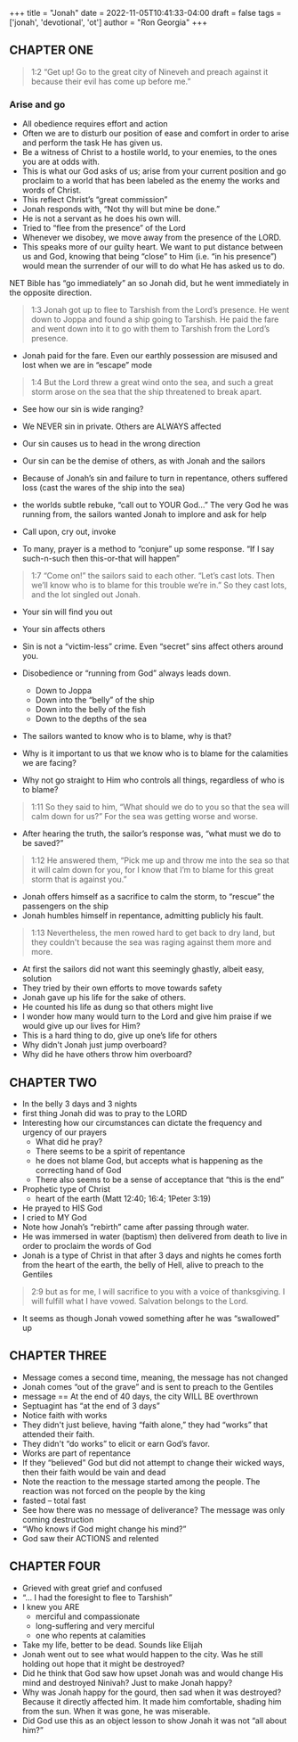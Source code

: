 +++
title = "Jonah"
date = 2022-11-05T10:41:33-04:00
draft = false
tags = ['jonah', 'devotional', 'ot']
author = "Ron Georgia"
+++

## CHAPTER ONE

> 1:2  “Get up! Go to the great city of Nineveh and preach against it because their evil has come up before me.”

### Arise and go
- All obedience requires effort and action
- Often we are to disturb our position of ease and comfort in order to arise and perform the task He has given us.
- Be a witness of Christ to a hostile world, to your enemies, to the ones you are at odds with.
- This is what our God asks of us; arise from your current position and go proclaim to a world that has been labeled as the enemy the works and words of Christ.
- This reflect Christ’s “great commission”
- Jonah responds with, “Not thy will but mine be done.”
- He is not a servant as he does his own will.
- Tried to “flee from the presence” of the Lord
- Whenever we disobey, we move away from the presence of the LORD.
- This  speaks more of our guilty heart. We want to put distance between us and God, knowing that being “close” to Him (i.e. “in his presence”) would mean the surrender of our will to do what He has asked us to do.

NET Bible has “go immediately” an so Jonah did, but he went immediately in the opposite direction.

> 1:3 Jonah got up to flee to Tarshish from the Lord’s presence. He went down to Joppa and found a ship going to Tarshish. He paid the fare and went down into it to go with them to Tarshish from the Lord’s presence.

- Jonah paid for the fare. Even our earthly possession are misused and lost when we are in “escape” mode

> 1:4 But the Lord threw a great wind onto the sea, and such a great storm arose on the sea that the ship threatened to break apart.

- See how our sin is wide ranging?
- We NEVER sin in private. Others are ALWAYS affected
- Our sin causes us to head in the wrong direction
- Our sin can be the demise of others, as with Jonah and the sailors
- Because of Jonah’s sin and failure to turn in repentance, others suffered loss (cast the wares of the ship into the sea)
- the worlds subtle rebuke, “call out to YOUR God…” The very God he was running from, the sailors wanted Jonah to implore and ask for help

- Call upon, cry out, invoke
- To many, prayer is a method to “conjure” up some response. “If I say such-n-such then this-or-that will happen”

> 1:7 “Come on!” the sailors said to each other. “Let’s cast lots. Then we’ll know who is to blame for this trouble we’re in.” So they cast lots, and the lot singled out Jonah. 

- Your sin will find you out
- Your sin affects others
- Sin is not a “victim-less” crime. Even “secret” sins affect others around you.

- Disobedience or “running from God” always leads down.
  - Down to Joppa
  - Down into the “belly” of the ship
  - Down into the belly of the fish
  - Down to the depths of the sea
- The sailors wanted to know who is to blame, why is that?
- Why is it important to us that we know who is to blame for the calamities we are facing?
- Why not go straight to Him who controls all things, regardless of who is to blame?

> 1:11 So they said to him, “What should we do to you so that the sea will calm down for us?” For the sea was getting worse and worse.

- After hearing the truth, the sailor’s response was, “what must we do to be saved?”

> 1:12 He answered them, “Pick me up and throw me into the sea so that it will calm down for you, for I know that I’m to blame for this great storm that is against you.”

- Jonah offers himself as a sacrifice to calm the storm, to “rescue” the passengers on the ship
- Jonah humbles himself in repentance, admitting publicly his fault.

> 1:13  Nevertheless, the men rowed hard to get back to dry land, but they couldn't because the sea was raging against them more and more.

- At first the sailors did not want this seemingly ghastly, albeit easy, solution
- They tried by their own efforts to move towards safety
- Jonah gave up his life for the sake of others.
- He counted his life as dung so that others might live
- I wonder how many would turn to the Lord and give him praise if we would give up our lives for Him?
- This is a hard thing to do, give up one’s life for others
- Why didn't Jonah just jump overboard?
- Why did he have others throw him overboard?

## CHAPTER TWO

- In the belly 3 days and 3 nights
- first thing Jonah did was to pray to the LORD
- Interesting how our circumstances can dictate the frequency and urgency of our prayers
  -  What did he pray?
  -  There seems to be a spirit of repentance
  -  he does not blame God, but accepts what is happening as the correcting hand of God
  -  There also seems to be a sense of acceptance that “this is the end”
- Prophetic type of Christ
  -  heart of the earth (Matt 12:40; 16:4; 1Peter 3:19)
- He prayed to HIS God
- I cried to MY God
- Note how Jonah’s “rebirth” came after passing through water.
- He was immersed in water (baptism) then delivered from death to live in order to proclaim the words of God
- Jonah is a type of Christ in that after 3 days and nights he comes forth from the heart of the earth, the belly of Hell, alive to preach to the Gentiles

> 2:9 but as for me, I will sacrifice to you with a voice of thanksgiving. I will fulfill what I have vowed. Salvation belongs to the Lord.

- It seems as though Jonah vowed something after he was “swallowed” up

## CHAPTER THREE

- Message comes a second time, meaning, the message has not changed
- Jonah comes “out of the grave” and is sent to preach to the Gentiles
- message == At the end of 40 days, the city WILL BE overthrown
- Septuagint has “at the end of 3 days”
- Notice faith with works
- They didn't just believe, having “faith alone,” they had “works” that attended their faith.
- They didn't “do works” to elicit or earn God’s favor.
- Works are part of repentance
- If they “believed” God but did not attempt to change their wicked ways, then their faith would be vain and dead
- Note the reaction to the message started among the people. The reaction was not forced on the people by the king
- fasted – total fast
- See how there was no message of deliverance? The message was only coming destruction
- “Who knows if God might change his mind?”
- God saw their ACTIONS and relented

## CHAPTER FOUR

- Grieved with great grief and confused
- “… I had the foresight to flee to Tarshish”
- I knew you ARE
  -  merciful and compassionate
  -  long-suffering and very merciful
  -  one who repents at calamities
- Take my life, better to be dead. Sounds like Elijah
- Jonah went out to see what would happen to the city. Was he still holding out hope that it might be destroyed?
- Did he think that God saw how upset Jonah was and would change His mind and destroyed Ninivah? Just to make Jonah happy?
- Why was Jonah happy for the gourd, then sad when it was destroyed? Because it directly affected him. It made him comfortable, shading him from the sun. When it was gone, he was miserable. 
- Did God use this as an object lesson to show Jonah it was not “all about him?”
